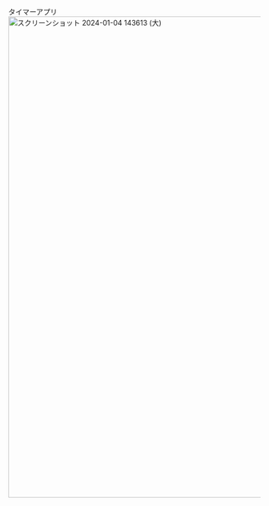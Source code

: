 タイマーアプリ
<img width="960" alt="スクリーンショット 2024-01-04 143613 (大)" src="https://github.com/iVinci-WaheedAkbarAli/timerApp/assets/146804552/c3a5faab-fa0a-4429-aa15-32a5e9f118ad">
